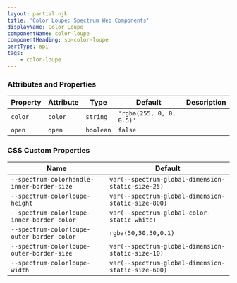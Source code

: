 ```yaml
---
layout: partial.njk
title: 'Color Loupe: Spectrum Web Components'
displayName: Color Loupe
componentName: color-loupe
componentHeading: sp-color-loupe
partType: api
tags:
    - color-loupe
---
```


### Attributes and Properties

<div class="table-container">
<table class="spectrum-Table">
<thead class="spectrum-Table-head">
<tr>

<th class="spectrum-Table-headCell">
Property
</th>

<th class="spectrum-Table-headCell">
Attribute
</th>

<th class="spectrum-Table-headCell">
Type
</th>

<th class="spectrum-Table-headCell">
Default
</th>

<th class="spectrum-Table-headCell">
Description
</th>

</tr>
</thead>
<tbody class="spectrum-Table-body">

<tr class="spectrum-Table-row">

<td class="spectrum-Table-cell">
<code>color</code>
</td>

<td class="spectrum-Table-cell">
<code>color</code>
</td>

<td class="spectrum-Table-cell">
<code>string</code>
</td>

<td class="spectrum-Table-cell">
<code>'rgba(255, 0, 0, 0.5)'</code>
</td>

<td class="spectrum-Table-cell">

</td>

</tr>

<tr class="spectrum-Table-row">

<td class="spectrum-Table-cell">
<code>open</code>
</td>

<td class="spectrum-Table-cell">
<code>open</code>
</td>

<td class="spectrum-Table-cell">
<code>boolean</code>
</td>

<td class="spectrum-Table-cell">
<code>false</code>
</td>

<td class="spectrum-Table-cell">

</td>

</tr>

</tbody>
</table>
</div>
    



### CSS Custom Properties

<div class="table-container">
<table class="spectrum-Table">
<thead class="spectrum-Table-head">
<tr>

<th class="spectrum-Table-headCell">
Name
</th>

<th class="spectrum-Table-headCell">
Default
</th>

</tr>
</thead>
<tbody class="spectrum-Table-body">

<tr class="spectrum-Table-row">

<td class="spectrum-Table-cell">
<code>--spectrum-colorhandle-inner-border-size</code>
</td>

<td class="spectrum-Table-cell">
<code>var(--spectrum-global-dimension-static-size-25)</code>
</td>

</tr>

<tr class="spectrum-Table-row">

<td class="spectrum-Table-cell">
<code>--spectrum-colorloupe-height</code>
</td>

<td class="spectrum-Table-cell">
<code>var(--spectrum-global-dimension-static-size-800)</code>
</td>

</tr>

<tr class="spectrum-Table-row">

<td class="spectrum-Table-cell">
<code>--spectrum-colorloupe-inner-border-color</code>
</td>

<td class="spectrum-Table-cell">
<code>var(--spectrum-global-color-static-white)</code>
</td>

</tr>

<tr class="spectrum-Table-row">

<td class="spectrum-Table-cell">
<code>--spectrum-colorloupe-outer-border-color</code>
</td>

<td class="spectrum-Table-cell">
<code>rgba(50,50,50,0.1)</code>
</td>

</tr>

<tr class="spectrum-Table-row">

<td class="spectrum-Table-cell">
<code>--spectrum-colorloupe-outer-border-size</code>
</td>

<td class="spectrum-Table-cell">
<code>var(--spectrum-global-dimension-static-size-10)</code>
</td>

</tr>

<tr class="spectrum-Table-row">

<td class="spectrum-Table-cell">
<code>--spectrum-colorloupe-width</code>
</td>

<td class="spectrum-Table-cell">
<code>var(--spectrum-global-dimension-static-size-600)</code>
</td>

</tr>

</tbody>
</table>
</div>
    